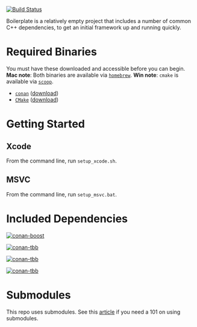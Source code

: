 [![Build Status](https://travis-ci.org/fosterbrereton/boilerplate.svg?branch=master)](https://travis-ci.org/fosterbrereton/boilerplate)

Boilerplate is a relatively empty project that includes a number of common C++ dependencies, to get an initial framework up and running quickly.

# Required Binaries

You must have these downloaded and accessible before you can begin. **Mac note**: Both binaries are available via [`homebrew`](http://brew.sh/). **Win note**: `cmake` is available via [`scoop`](http://scoop.sh/).

- [`conan`](https://www.conan.io/) ([download](https://www.conan.io/downloads))
- [`CMake`](https://cmake.org/) ([download](https://cmake.org/download/))

# Getting Started

## Xcode

From the command line, run `setup_xcode.sh`.

## MSVC

From the command line, run `setup_msvc.bat`.

# Included Dependencies

[![conan-boost](https://img.shields.io/badge/conan.io-Boost/1.60.0-green.svg)](http://www.conan.io/source/Boost/1.60.0/lasote/stable)

[![conan-tbb](https://img.shields.io/badge/conan.io-tbb/4.4.4-green.svg)](http://www.conan.io/source/TBB/4.4.4/memsharded/testing)

[![conan-tbb](https://img.shields.io/badge/conan.io-zlib/1.2.11-green.svg)](http://www.conan.io/source/zlib/1.2.11@conan/stable)

[![conan-tbb](https://img.shields.io/badge/conan.io-bzip2/1.0.6-green.svg)](http://www.conan.io/source/bzip2/1.0.6@conan/stable)

# Submodules

This repo uses submodules. See this [article](http://www.vogella.com/tutorials/GitSubmodules/article.html) if you need a 101 on using submodules.
